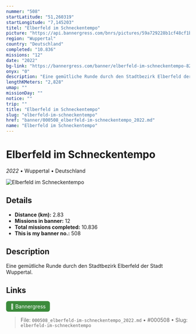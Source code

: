 ```yaml
---
nummer: "508"
startLatitude: "51,260319"
startLongitude: "7,145203"
titel: "Elberfeld im Schneckentempo"
picture: "https://api.bannergress.com/bnrs/pictures/59a729228b1cf48cf1b3990eedf280e7"
region: "Wuppertal"
country: "Deutschland"
completed: "10.836"
missions: "12"
date: "2022"
bg-link: "https://bannergress.com/banner/elberfeld-im-schneckentempo-82c3"
onyx: "0"
description: "Eine gemütliche Runde durch den Stadtbezirk Elberfeld der Stadt Wuppertal."
lengthKMeters: "2,828"
umap: ""
missionDay: ""
notice: ""
trip: ""
title: "Elberfeld im Schneckentempo"
slug: "elberfeld-im-schneckentempo"
href: "banner/000508_elberfeld-im-schneckentempo_2022.md"
name: "Elberfeld im Schneckentempo"
---
```

# Elberfeld im Schneckentempo

*2022* • Wuppertal • Deutschland

![Elberfeld im Schneckentempo](https://api.bannergress.com/bnrs/pictures/59a729228b1cf48cf1b3990eedf280e7)



## Details
- **Distance (km):** 2.83
- **Missions in banner:** 12
- **Total missions completed:** 10.836
- **This is my banner no.:** 508



## Description
Eine gemütliche Runde durch den Stadtbezirk Elberfeld der Stadt Wuppertal.



## Links
<a href="https://bannergress.com/banner/elberfeld-im-schneckentempo-82c3" target="_blank" style="display:inline-block;margin-right:8px;padding:6px 12px;background:#3c8b3c;color:#fff;text-decoration:none;border-radius:6px;">🔗 Bannergress</a>



> File: `000508_elberfeld-im-schneckentempo_2022.md`
> • #000508
> • Slug: `elberfeld-im-schneckentempo`
